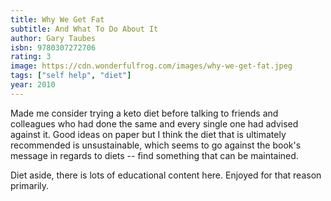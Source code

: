 ```yaml
---
title: Why We Get Fat
subtitle: And What To Do About It
author: Gary Taubes
isbn: 9780307272706
rating: 3
image: https://cdn.wonderfulfrog.com/images/why-we-get-fat.jpeg
tags: ["self help", "diet"]
year: 2010
---
```


Made me consider trying a keto diet before talking to friends and colleagues who had done the same and every single one had advised against it. Good ideas on paper but I think the diet that is ultimately recommended is unsustainable, which seems to go against the book's message in regards to diets -- find something that can be maintained.

Diet aside, there is lots of educational content here. Enjoyed for that reason primarily.
